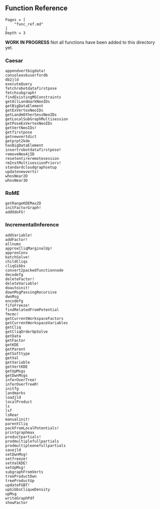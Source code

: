 ## Function Reference

```@contents
Pages = [
    "func_ref.md"
]
Depth = 3
```

**WORK IN PROGRESS**  Not all functions have been added to this directory yet.

### Caesar
```@docs
appendvertbigdata!
consoleaskuserfordb
db2jld
executeQuery
fetchrobotdatafirstpose
fetchsubgraph!
findExistingMSConstraints
getAllLandmarkNeoIDs
getBigDataElement
getExVertexNeoIDs
getLandmOtherSessNeoIDs
getLocalSubGraphMultisession
getPoseExVertexNeoIDs
getVertNeoIDs!
getfirstpose
getnewvertdict
getprpt2kde
hasBigDataElement
insertrobotdatafirstpose!
removeNeo4jID
resetentireremotesession
rmInstMultisessionPriors!
standardcloudgraphsetup
updatenewverts!
whosNear2D
whosNear3D
```

### RoME

```@docs
getRangeKDEMax2D
initFactorGraph!
addOdoFG!
```

### IncrementalInference
```@docs
addVariable!
addFactor!
allnums
approxCliqMarginalUp!
approxConv
batchSolve!
childCliqs
cliqGibbs
convert2packedfunctionnode
decodefg
deleteFactor!
deleteVariable!
doautoinit!
downMsgPassingRecursive
dwnMsg
encodefg
fifoFreeze!
findRelatedFromPotential
fmcmc!
getCurrentWorkspaceFactors
getCurrentWorkspaceVariables
getCliq
getCliqOrderUpSolve
getData
getFactor
getKDE
getParent
getSofttype
getVal
getVariable
getVertKDE
getUpMsgs
getDwnMsgs
inferOverTree!
inferOverTreeR!
initfg
landmarks
loadjld
localProduct
ls
lsf
lsRear
manualinit!
parentCliq
packFromLocalPotentials!
printgraphmax
productpartials!
prodmultiplefullpartials
prodmultipleonefullpartials
savejld
setDwnMsg!
setfreeze!
setValKDE!
setUpMsg!
subgraphFromVerts
treeProductDwn
treeProductUp
updateFGBT!
upGibbsCliqueDensity
upMsg
writeGraphPdf
showFactor
```

<!-- IIF v0.5.3 -->
<!-- showVariable -->

